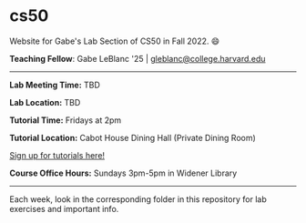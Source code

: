 # cs50
Website for Gabe's Lab Section of CS50 in Fall 2022. 😄

**Teaching Fellow**: Gabe LeBlanc '25 | gleblanc@college.harvard.edu

-----

**Lab Meeting Time:** TBD

**Lab Location:** TBD

**Tutorial Time:** Fridays at 2pm

**Tutorial Location:** Cabot House Dining Hall (Private Dining Room)

[Sign up for tutorials here!](https://harvard.cs50.me/tutorials)

**Course Office Hours:** Sundays 3pm-5pm in Widener Library

-----

Each week, look in the corresponding folder in this repository for lab exercises and important info.


